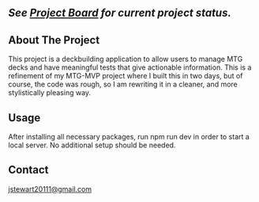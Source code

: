 <!-- Add badges here -->

## *See [Project Board](https://github.com/Doomslair/MTG-Deck-Builder-MVP/edit/main/README.md) for current project status.*

## About The Project
This project is a deckbuilding application to allow users to manage MTG decks and have meaningful tests that give actionable information. This is a refinement of my MTG-MVP project where I built this in two days, but of course, the code was rough, so I am rewriting it in a cleaner, and more stylistically pleasing way.


## Usage
After installing all necessary packages, run npm run dev in order to start a local server. No additional setup should be needed.

## Contact
jstewart20111@gmail.com
